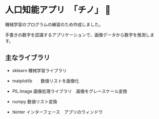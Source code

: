 # 人口知能アプリ　「チノ」 :robot:

機械学習のプログラムの練習のため作成しました。

手書きの数字を認識するアプリケーションで、画像データから数字を推測します。

## 主なライブラリ

+ sklearn 機械学習ライブラリ

+ matplotlib　　数値リストを画像化

+ PIL.Image 画像処理ライブラリ　画像をグレースケール変換

+ numpy 数値リスト変換

+ tkinter インターフェース　アプリのウィンドウ


